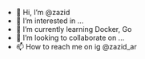 - 👋 Hi, I’m @zazid
- 👀 I’m interested in ...
- 🌱 I’m currently learning Docker, Go
- 💞️ I’m looking to collaborate on ...
- 📫 How to reach me on ig @zazid_ar

<!---
zazid/zazid is a ✨ special ✨ repository because its `README.md` (this file) appears on your GitHub profile.
You can click the Preview link to take a look at your changes.
--->
